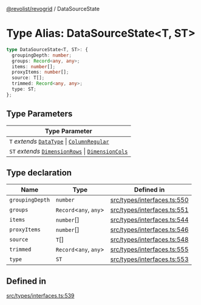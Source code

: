 [@revolist/revogrid](README.md) / DataSourceState

# Type Alias: DataSourceState\<T, ST\>

```ts
type DataSourceState<T, ST>: {
  groupingDepth: number;
  groups: Record<any, any>;
  items: number[];
  proxyItems: number[];
  source: T[];
  trimmed: Record<any, any>;
  type: ST;
};
```

## Type Parameters

| Type Parameter |
| ------ |
| `T` *extends* [`DataType`](TypeAlias.DataType.md) \| [`ColumnRegular`](Interface.ColumnRegular.md) |
| `ST` *extends* [`DimensionRows`](TypeAlias.DimensionRows.md) \| [`DimensionCols`](TypeAlias.DimensionCols.md) |

## Type declaration

| Name | Type | Defined in |
| ------ | ------ | ------ |
| `groupingDepth` | `number` | [src/types/interfaces.ts:550](https://github.com/revolist/revogrid/blob/6957d67da887b25ac544cadb80669dc782e7d7d6/src/types/interfaces.ts#L550) |
| `groups` | `Record`\<`any`, `any`\> | [src/types/interfaces.ts:551](https://github.com/revolist/revogrid/blob/6957d67da887b25ac544cadb80669dc782e7d7d6/src/types/interfaces.ts#L551) |
| `items` | `number`[] | [src/types/interfaces.ts:544](https://github.com/revolist/revogrid/blob/6957d67da887b25ac544cadb80669dc782e7d7d6/src/types/interfaces.ts#L544) |
| `proxyItems` | `number`[] | [src/types/interfaces.ts:546](https://github.com/revolist/revogrid/blob/6957d67da887b25ac544cadb80669dc782e7d7d6/src/types/interfaces.ts#L546) |
| `source` | `T`[] | [src/types/interfaces.ts:548](https://github.com/revolist/revogrid/blob/6957d67da887b25ac544cadb80669dc782e7d7d6/src/types/interfaces.ts#L548) |
| `trimmed` | `Record`\<`any`, `any`\> | [src/types/interfaces.ts:555](https://github.com/revolist/revogrid/blob/6957d67da887b25ac544cadb80669dc782e7d7d6/src/types/interfaces.ts#L555) |
| `type` | `ST` | [src/types/interfaces.ts:553](https://github.com/revolist/revogrid/blob/6957d67da887b25ac544cadb80669dc782e7d7d6/src/types/interfaces.ts#L553) |

## Defined in

[src/types/interfaces.ts:539](https://github.com/revolist/revogrid/blob/6957d67da887b25ac544cadb80669dc782e7d7d6/src/types/interfaces.ts#L539)
